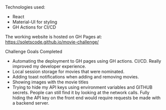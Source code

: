 Technologies used:

- React
- Material-UI for styling
- GH Actions for CI/CD

The working website is hosted on GH Pages at:
https://soletscode.github.io/movie-challenge/

Challenge Goals Completed

- Automating the deployment to GH pages using GH actions. CI/CD. Really improved my developer experience.
- Local session storage for movies that were nominated.
- Adding toast notifications when adding and removing movies.
- Showing images with the movie titles
- Trying to hide my API keys using environment variables and GITHUB secrets. People can still find it by looking at the network calls. Fully hiding the API key on the front end would require requests be made with a backend server.
